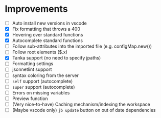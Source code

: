 # Improvements

- [ ] Auto install new versions in vscode
- [x] Fix formatting that throws a 400
- [x] Hovering over standard functions
- [x] Autocomplete standard functions
- [ ] Follow sub-attributes into the imported file (e.g. configMap.new())
- [ ] Follow root elements ($.x)
- [x] Tanka support (no need to specify jpaths)
- [ ] Formatting settings
- [ ] jsonnetlint support
- [ ] syntax coloring from the server
- [ ] `self` support (autocomplete)
- [ ] `super` support (autocomplete)
- [ ] Errors on missing variables
- [ ] Preview function
- [ ] (Very nice-to-have) Caching mechanism/indexing the workspace
- [ ] (Maybe vscode only) `jb update` button on out of date dependencies
